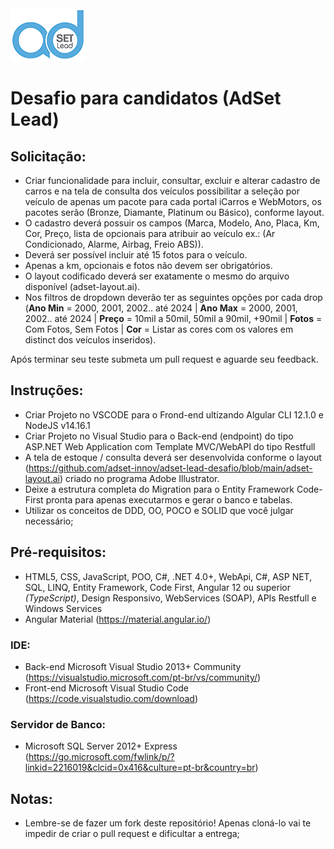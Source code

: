 <img src="https://github.com/adset-innov/adset-lead-desafio/blob/main/adset-lead.png">

# Desafio para candidatos (AdSet Lead)

## Solicitação:
- Criar funcionalidade para incluir, consultar, excluir e alterar cadastro de carros e na tela de consulta dos veículos possibilitar a seleção por veículo de apenas um pacote para cada portal iCarros e WebMotors, os pacotes serão (Bronze, Diamante, Platinum ou Básico), conforme layout.
- O cadastro deverá possuir os campos (Marca, Modelo, Ano, Placa, Km, Cor, Preço, lista de opcionais para atribuir ao veículo ex.: (Ar Condicionado, Alarme, Airbag, Freio ABS)).
- Deverá ser possível incluir até 15 fotos para o veículo.
- Apenas a km, opcionais e fotos não devem ser obrigatórios.
- O layout codificado deverá ser exatamente o mesmo do arquivo disponível (adset-layout.ai).
- Nos filtros de dropdown deverão ter as seguintes opções por cada drop (<b>Ano Min</b> = 2000, 2001, 2002.. até 2024 | <b>Ano Max</b> = 2000, 2001, 2002.. até 2024 | <b>Preço</b> = 10mil a 50mil, 50mil a 90mil, +90mil | <b>Fotos</b> = Com Fotos, Sem Fotos | <b>Cor</b> = Listar as cores com os valores em distinct dos veículos inseridos).

Após terminar seu teste submeta um pull request e aguarde seu feedback.

## Instruções:
- Criar Projeto no VSCODE para o Frond-end ultizando Algular CLI 12.1.0 e NodeJS v14.16.1
- Criar Projeto no Visual Studio para o Back-end (endpoint) do tipo ASP.NET Web Application com Template MVC/WebAPI do tipo Restfull
- A tela de estoque / consulta deverá ser desenvolvida conforme o layout (https://github.com/adset-innov/adset-lead-desafio/blob/main/adset-layout.ai) criado no programa Adobe Illustrator.
- Deixe a estrutura completa do Migration para o Entity Framework Code-First pronta para apenas executarmos e gerar o banco e tabelas.
- Utilizar os conceitos de DDD, OO, POCO e SOLID que você julgar necessário;

## Pré-requisitos:
- HTML5, CSS, JavaScript, POO, C#, .NET 4.0+, WebApi, C#, ASP NET, SQL, LINQ, Entity Framework, Code First, Angular 12 ou superior *(TypeScript)*, Design Responsivo, WebServices (SOAP), APIs Restfull e Windows Services
- Angular Material (https://material.angular.io/)

### IDE:
 - Back-end Microsoft Visual Studio 2013+ Community (https://visualstudio.microsoft.com/pt-br/vs/community/)
 - Front-end Microsoft Visual Studio Code (https://code.visualstudio.com/download)
 
### Servidor de Banco:
 - Microsoft SQL Server 2012+ Express (https://go.microsoft.com/fwlink/p/?linkid=2216019&clcid=0x416&culture=pt-br&country=br)

## Notas:
* Lembre-se de fazer um fork deste repositório! Apenas cloná-lo vai te impedir de criar o pull request e dificultar a entrega;
